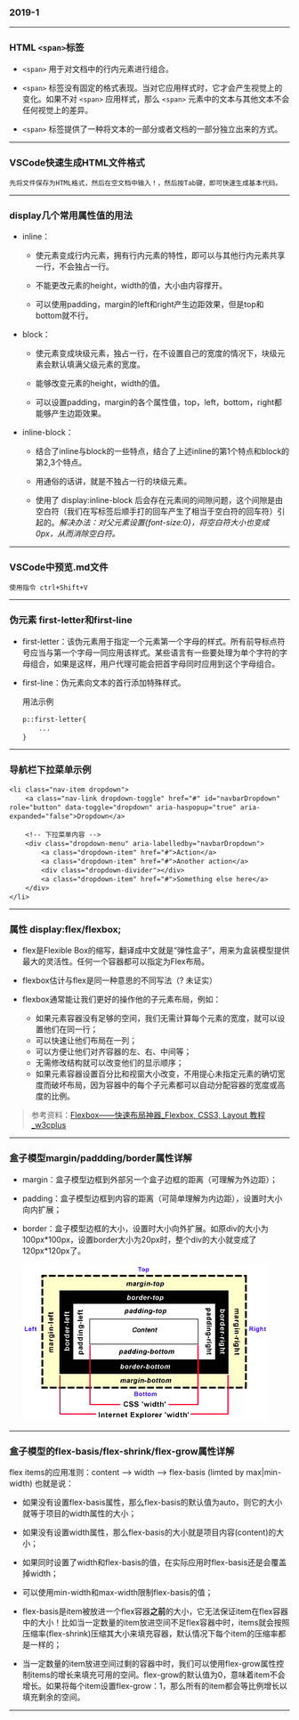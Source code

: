 ### 2019-1
---
### HTML `<span>`标签
* `<span>` 用于对文档中的行内元素进行组合。

* `<span>` 标签没有固定的格式表现。当对它应用样式时，它才会产生视觉上的变化。如果不对 `<span>` 应用样式，那么 `<span>` 元素中的文本与其他文本不会任何视觉上的差异。

* `<span>` 标签提供了一种将文本的一部分或者文档的一部分独立出来的方式。

---

### VSCode快速生成HTML文件格式

    先将文件保存为HTML格式，然后在空文档中输入！，然后按Tab键，即可快速生成基本代码。

---

### display几个常用属性值的用法
* inline：
    * 使元素变成行内元素，拥有行内元素的特性，即可以与其他行内元素共享一行，不会独占一行。

    * 不能更改元素的height，width的值，大小由内容撑开。

    * 可以使用padding，margin的left和right产生边距效果，但是top和bottom就不行。

* block：
    * 使元素变成块级元素，独占一行，在不设置自己的宽度的情况下，块级元素会默认填满父级元素的宽度。

    * 能够改变元素的height，width的值。

    * 可以设置padding，margin的各个属性值，top，left，bottom，right都能够产生边距效果。

* inline-block：
    * 结合了inline与block的一些特点，结合了上述inline的第1个特点和block的第2,3个特点。

    * 用通俗的话讲，就是不独占一行的块级元素。

    * 使用了 display:inline-block 后会存在元素间的间隙问题，这个间隙是由空白符（我们在写标签后顺手打的回车产生了相当于空白符的回车符）引起的。*解决办法：对父元素设置{font-size:0}，将空白符大小也变成0px，从而消除空白符。*

---

### VSCode中预览.md文件
    使用指令 ctrl+Shift+V

---

### 伪元素 first-letter和first-line
* first-letter：该伪元素用于指定一个元素第一个字母的样式。所有前导标点符号应当与第一个字母一同应用该样式。某些语言有一些要处理为单个字符的字母组合，如果是这样，用户代理可能会把首字母同时应用到这个字母组合。

* first-line：伪元素向文本的首行添加特殊样式。

    用法示例
    ```
    p::first-letter{
        ...
    }
    ```

---

### 导航栏下拉菜单示例
```
<li class="nav-item dropdown">
    <a class="nav-link dropdown-toggle" href="#" id="navbarDropdown" role="button" data-toggle="dropdown" aria-haspopup="true" aria-expanded="false">Dropdown</a>

    <!-- 下拉菜单内容 -->
    <div class="dropdown-menu" aria-labelledby="navbarDropdown">
        <a class="dropdown-item" href="#">Action</a>
        <a class="dropdown-item" href="#">Another action</a>
        <div class="dropdown-divider"></div>
        <a class="dropdown-item" href="#">Something else here</a>
    </div>
</li>
```

---

### 属性 display:flex/flexbox;
* flex是Flexible Box的缩写，翻译成中文就是“弹性盒子”，用来为盒装模型提供最大的灵活性。任何一个容器都可以指定为Flex布局。

* flexbox估计与flex是同一种意思的不同写法（? 未证实）

* flexbox通常能让我们更好的操作他的子元素布局，例如：
    * 如果元素容器没有足够的空间，我们无需计算每个元素的宽度，就可以设置他们在同一行；
    * 可以快速让他们布局在一列；
    * 可以方便让他们对齐容器的左、右、中间等；
    * 无需修改结构就可以改变他们的显示顺序；
    * 如果元素容器设置百分比和视窗大小改变，不用提心未指定元素的确切宽度而破坏布局，因为容器中的每个子元素都可以自动分配容器的宽度或高度的比例。

> 参考资料：[Flexbox——快速布局神器_Flexbox, CSS3, Layout 教程_w3cplus](https://www.w3cplus.com/css3/flexbox-basics.html)
---

### 盒子模型margin/paddding/border属性详解
* margin：盒子模型边框到外部另一个盒子边框的距离（可理解为外边距）；

* padding：盒子模型边框到内容的距离（可简单理解为内边距），设置时大小向内扩展；

* border：盒子模型边框的大小，设置时大小向外扩展。如原div的大小为100px\*100px，设置border大小为20px时，整个div的大小就变成了120px*120px了。

    ![参考图片](./image/box_1.jpg)

---

### 盒子模型的flex-basis/flex-shrink/flex-grow属性详解
flex items的应用准则：content –> width –> flex-basis (limted by max|min-width)
也就是说：
* 如果没有设置flex-basis属性，那么flex-basis的默认值为auto，则它的大小就等于项目的width属性的大小；

* 如果没有设置width属性，那么flex-basis的大小就是项目内容(content)的大小；

* 如果同时设置了width和flex-basis的值，在实际应用时flex-basis还是会覆盖掉width；

* 可以使用min-width和max-width限制flex-basis的值；

* flex-basis是item被放进一个flex容器**之前**的大小，它无法保证item在flex容器中的大小！比如当一定数量的item放进空间不足flex容器中时，items就会按照压缩率(flex-shrink)压缩其大小来填充容器，默认情况下每个item的压缩率都是一样的；

* 当一定数量的item放进空间过剩的容器中时，我们可以使用flex-grow属性控制items的增长来填充可用的空间。flex-grow的默认值为0，意味着item不会增长。如果将每个item设置flex-grow：1，那么所有的item都会等比例增长以填充剩余的空间。

---


